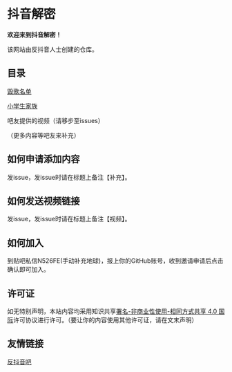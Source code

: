 # 抖音解密
**欢迎来到抖音解密！**

该网站由反抖音人士创建的仓库。
## 目录
[毁歌名单](https://github.com/douyinleak/douyinleak.github.io/tree/master/songs)

[小学生家族](https://github.com/douyinleak/douyinleak.github.io/tree/master/nc)

吧友提供的视频（请移步至issues）

（更多内容等吧友来补充）

## 如何申请添加内容

发issue，发issue时请在标题上备注【补充】。

## 如何发送视频链接

发issue，发issue时请在标题上备注【视频】。

## 如何加入

到贴吧私信N526FE(手动补充地球)，报上你的GitHub账号，收到邀请申请后点击确认即可加入。

## 许可证
如无特别声明，本站内容均采用知识共享[署名-非商业性使用-相同方式共享 4.0 国际](http://creativecommons.org/licenses/by-nc-sa/4.0/)许可协议进行许可。（要让你的内容使用其他许可证，请在文末声明）

## 友情链接
[反抖音吧](https://tieba.baidu.com/f?kw=%E5%8F%8D%E6%8A%96%E9%9F%B3&ie=utf-8)
